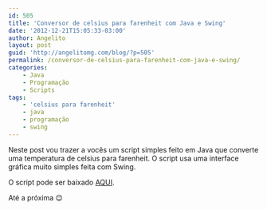 ```yaml
---
id: 505
title: 'Conversor de celsius para farenheit com Java e Swing'
date: '2012-12-21T15:05:33-03:00'
author: Angelito
layout: post
guid: 'http://angelitomg.com/blog/?p=505'
permalink: /conversor-de-celsius-para-farenheit-com-java-e-swing/
categories:
    - Java
    - Programação
    - Scripts
tags:
    - 'celsius para farenheit'
    - java
    - programação
    - swing
---
```


Neste post vou trazer a vocês um script simples feito em Java que converte uma temperatura de celsius para farenheit. O script usa uma interface gráfica muito simples feita com Swing.

O script pode ser baixado [AQUI](https://angelitomg.com/downloads/Temperatura.zip).

Até a próxima 😉